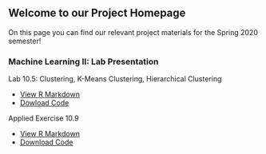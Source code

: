 ## Welcome to our Project Homepage

On this page you can find our relevant project materials for the Spring 2020 semester!

### Machine Learning II: Lab Presentation

Lab 10.5: Clustering, K-Means Clustering, Hierarchical Clustering
- [View R Markdown](ProjectFiles/Lab10-5_Clustering.html)
- [Dowload Code](ProjectFiles/Lab10-5_Clustering.Rmd)

Applied Exercise 10.9
- [View R Markdown](ProjectFiles/AppliedExercise10-9.html)
- [Download Code](ProjectFiles/AppliedExercise10-9.Rmd)


